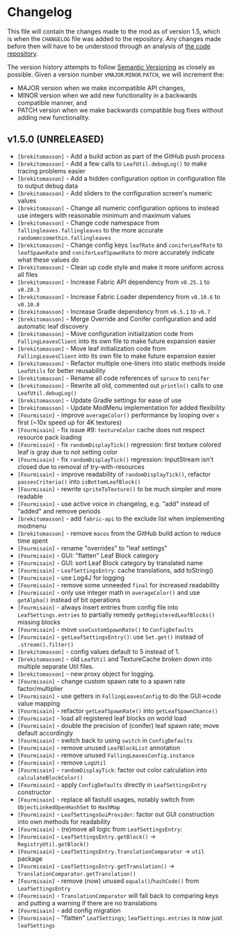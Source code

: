 # Changelog

This file will contain the changes made to the mod as of version 1.5, which is when the `CHANGELOG` file was added to the repository. 
Any changes made before then will have to be understood through an analysis of [the code repository](https://github.com/RandomMcSomethin/fallingleaves).

The version history attempts to follow [Semantic Versioning](https://semver.org/) as closely as possible. Given a version number v`MAJOR`.`MINOR`.`PATCH`, we will increment the:

- MAJOR version when we make incompatible API changes,
- MINOR version when we add new functionality in a backwards compatible manner, and
- PATCH version when we make backwards compatible bug fixes without adding new functionality.

## v1.5.0 (UNRELEASED)

- `[brekitomasson]` - Add a build action as part of the GitHub push process
- `[brekitomasson]` - Add a few calls to `LeafUtil.debugLog()` to make tracing problems easier
- `[brekitomasson]` - Add a hidden configuration option in configuration file to output debug data
- `[brekitomasson]` - Add sliders to the configuration screen's numeric values
- `[brekitomasson]` - Change all numeric configuration options to instead use integers with reasonable minimum and maximum values
- `[brekitomasson]` - Change code namespace from `fallingleaves.fallingleaves` to the more accurate `randommcsomethin.fallingleaves`
- `[brekitomasson]` - Change config keys `leafRate` and `coniferLeafRate` to `leafSpawnRate` and `coniferLeafSpawnRate` to more accurately indicate what these values do
- `[brekitomasson]` - Clean up code style and make it more uniform across all files
- `[brekitomasson]` - Increase Fabric API dependency from `v0.25.1` to `v0.28.3`
- `[brekitomasson]` - Increase Fabric Loader dependency from `v0.10.6` to `v0.10.8`
- `[brekitomasson]` - Increase Gradle dependency from `v6.5.1` to `v6.7`
- `[brekitomasson]` - Merge Override and Conifer configuration and add automatic leaf discovery
- `[brekitomasson]` - Move configuration initialization code from `FallingLeavesClient` into its own file to make future expansion easier
- `[brekitomasson]` - Move leaf initialization code from `FallingLeavesClient` into its own file to make future expansion easier
- `[brekitomasson]` - Refactor multiple one-liners into static methods inside `LeafUtils` for better reusability
- `[brekitomasson]` - Rename all code references of `spruce` to `conifer`
- `[brekitomasson]` - Rewrite all old, commented out `println()` calls to use `LeafUtil.debugLog()`
- `[brekitomasson]` - Update Gradle settings for ease of use
- `[brekitomasson]` - Update ModMenu implementation for added flexibility
- `[Fourmisain]` - improve `averageColor()` performance by looping over `x` first (~10x speed up for 4K textures)
- `[Fourmisain]` - fix issue #9: `textureColor` cache does not respect resource pack loading
- `[Fourmisain]` - fix `randomDisplayTick()` regression: first texture colored leaf is gray due to not setting color
- `[Fourmisain]` - fix `randomDisplayTick()` regression: InputStream isn't closed due to removal of try-with-resources
- `[Fourmisain]` - improve readability of `randomDisplayTick()`, refactor `passesCriteria()` into `isBottomLeafBlock()`
- `[Fourmisain]` - rewrite `spriteToTexture()` to be much simpler and more readable
- `[Fourmisain]` - use active voice in changelog, e.g. "add" instead of "added" and remove periods
- `[brekitomasson]` - add `fabric-api` to the exclude list when implementing modmenu
- `[brekitomasson]` - remove `macos` from the GitHub build action to reduce time spent
- `[Fourmisain]` - rename "overrides" to "leaf settings"
- `[Fourmisain]` - GUI: "flatten" Leaf Block category
- `[Fourmisain]` - GUI: sort Leaf Block category by translated name
- `[Fourmisain]` - `LeafSettingsEntry`: cache translations, add toString()
- `[Fourmisain]` - use Log4J for logging
- `[Fourmisain]` - remove some unneeded `final` for increased readability
- `[Fourmisain]` - only use integer math in `averageColor()` and use `getAlpha()` instead of bit operations
- `[Fourmisain]` - always insert entries from config file into `LeafSettings.entries` to partially remedy `getRegisteredLeafBlocks()` missing blocks
- `[Fourmisain]` - move `useCustomSpawnRate()` to `ConfigDefaults`
- `[Fourmisain]` - `getLeafSettingsEntry()`: use `Set.get()` instead of `.stream().filter()`
- `[brekitomasson]` - config values default to 5 instead of 1.
- `[brekitomasson]` - old `LeafUtil` and TextureCache broken down into multiple separate Util files.
- `[brekitomasson]` - new proxy object for logging.
- `[Fourmisain]` - change custom spawn rate to a spawn rate factor/multiplier
- `[Fourmisain]` - use getters in `FallingLeavesConfig` to do the GUI->code value mapping
- `[Fourmisain]` - refactor `getLeafSpawnRate()` into `getLeafSpawnChance()`
- `[Fourmisain]` - load all registered leaf blocks on world load
- `[Fourmisain]` - double the precision of (conifer) leaf spawn rate; move default accordingly
- `[Fourmisain]` - switch back to using `switch` in `ConfigDefaults`
- `[Fourmisain]` - remove unused `LeafBlockList` annotation
- `[Fourmisain]` - remove unused `FallingLeavesConfig.instance`
- `[Fourmisain]` - remove `LogUtil`
- `[Fourmisain]` - `randomDisplayTick`: factor out color calculation into `calculateBlockColor()`
- `[Fourmisain]` - apply `ConfigDefaults` directly in `LeafSettingsEntry` constructor
- `[Fourmisain]` - replace all fastutil usages, notably switch from `ObjectLinkedOpenHashSet` to `HashMap`
- `[Fourmisain]` - `LeafSettingsGuiProvider`: factor out GUI construction into own methods for readability
- `[Fourmisain]` - (re)move all logic from `LeafSettingsEntry`:
- `[Fourmisain]` - `LeafSettingsEntry.getBlock()` -> `RegistryUtil.getBlock()`
- `[Fourmisain]` - `LeafSettingsEntry.TranslationComparator` -> `util` package
- `[Fourmisain]` - `LeafSettingsEntry.getTranslation()` -> `TranslationComparator.getTranslation()`
- `[Fourmisain]` - remove (now) unused `equals()`/`hashCode()` from `LeafSettingsEntry`
- `[Fourmisain]` - `TranslationComparator` will fall back to comparing keys and putting a warning if there are no translations
- `[Fourmisain]` - add config migration
- `[Fourmisain]` - "flatten" `LeafSettings`; `leafSettings.entries` is now just `leafSettings`
